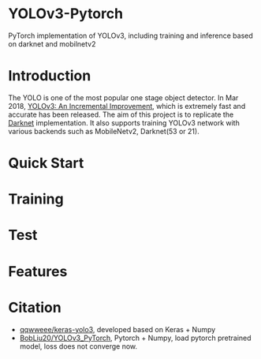 # YOLOv3-Pytorch
PyTorch implementation of YOLOv3, including training and inference based on darknet and mobilnetv2
# Introduction
The YOLO is one of the most popular one stage object detector. In Mar 2018, [YOLOv3: An Incremental Improvement](https://pjreddie.com/media/files/papers/YOLOv3.pdf), which is extremely fast and accurate has been released. The aim of this project is to replicate the [Darknet](https://github.com/pjreddie/darknet) implementation. It also supports training YOLOv3 network with various backends such as MobileNetv2, Darknet(53 or 21).
# Quick Start
# Training
# Test
# Features
# Citation
- [qqwweee/keras-yolo3](https://github.com/qqwweee/keras-yolo3), developed based on Keras + Numpy
- [BobLiu20/YOLOv3_PyTorch](https://github.com/BobLiu20/YOLOv3_PyTorch), Pytorch + Numpy, load pytorch pretrained model, loss does not converge now.
